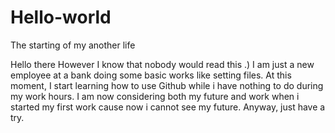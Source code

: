 # Hello-world
The starting of my another life

Hello there
However I know that nobody would read this .)
I am just a new employee at a bank doing some basic works like setting files.
At this moment, I start learning how to use Github while i have nothing to do during my work hours.
I am now considering both my future and work when i started my first work cause now i cannot see my future.
Anyway, just have a try.
